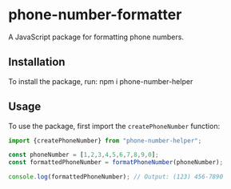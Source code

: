 # phone-number-formatter

A JavaScript package for formatting phone numbers.

## Installation

To install the package, run:  npm i phone-number-helper


## Usage

To use the package, first import the `createPhoneNumber` function:

```javascript
import {createPhoneNumber} from "phone-number-helper";

const phoneNumber = [1,2,3,4,5,6,7,8,9,0];
const formattedPhoneNumber = formatPhoneNumber(phoneNumber);

console.log(formattedPhoneNumber); // Output: (123) 456-7890
